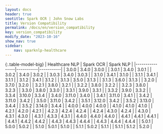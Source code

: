 ```yaml
---
layout: docs
header: true
seotitle: Spark OCR | John Snow Labs
title: Version Compatibility
permalink: /docs/en/version_compatibility
key: version_compatibility
modify_date: "2023-10-16"
show_nav: true
sidebar:
    nav: sparknlp-healthcare
---
```


<div class="h3-box" markdown="1">

{:.table-model-big}
| Healthcare NLP | Spark OCR | Spark NLP |
|----------------|-----------|-----------|
| 3.0.0          | 3.4.0     | 3.0.0     |
| 3.0.1          | 3.4.0     | 3.0.1     |
| 3.0.2          | 3.4.0     | 3.0.2     |
| 3.0.3          | 3.4.0     | 3.0.3     |
| 3.1.0          | 3.4.1     | 3.1.0     |
| 3.1.1          | 3.4.1     | 3.1.1     |
| 3.1.2          | 3.4.1     | 3.1.2     |
| 3.1.3          | 3.5.0     | 3.1.3     |
| 3.1.3          | 3.6.0     | 3.1.3     |
| 3.2.0          | 3.7.0     | 3.2.0     |
| 3.2.1          | 3.8.0     | 3.2.1     |
| 3.2.2          | 3.8.0     | 3.2.2     |
| 3.2.3     	   | 3.8.0     | 3.2.3     |
| 3.3.0     	   | 3.8.0     | 3.3.0     |
| 3.3.1     	   | 3.9.0     | 3.3.1     |
| 3.3.2     	   | 3.9.0     | 3.3.2     |
| 3.3.4     	   | 3.10.0    | 3.3.4     |
| 3.4.0          | 3.11.0    | 3.4.0     |
| 3.4.1          | 3.11.0    | 3.4.1     |
| 3.4.2          | 3.11.0    | 3.4.2     |
| 3.5.0          | 3.11.0    | 3.4.2     |
| 3.5.1          | 3.12.0    | 3.4.2     |
| 3.5.2          | 3.13.0    | 3.4.4     |
| 3.5.2          | 3.14.0    | 3.4.4     |
| 4.0.0          | 4.0.0      | 4.0.0      |
| 4.1.0          | 4.1.0      | 4.1.0      |
| 4.2.1          | 4.2.0      | 4.2.1      |
| 4.2.3          | 4.2.4      | 4.2.4      |
| 4.2.4          | 4.3.0      | 4.2.4      |
| 4.3.0          | 4.3.1      | 4.3.0      |
| 4.3.1          | 4.3.3      | 4.3.1      |
| 4.4.0          | 4.4.0      | 4.4.0      |
| 4.4.1          | 4.4.1      | 4.4.1      |
| 4.4.1          | 4.4.2      | 4.4.2      |
| 4.4.3          | 4.4.3      | 4.4.4      |
| 4.4.3          | 4.4.4      | 4.4.4      |
| 5.0.1          | 5.0.0      | 5.0.2      |
| 5.1.0          | 5.0.1      | 5.1.0      |
| 5.1.1          | 5.0.2      | 5.1.1      |
| 5.1.1          | 5.1.2      | 5.2.0      |

</div>